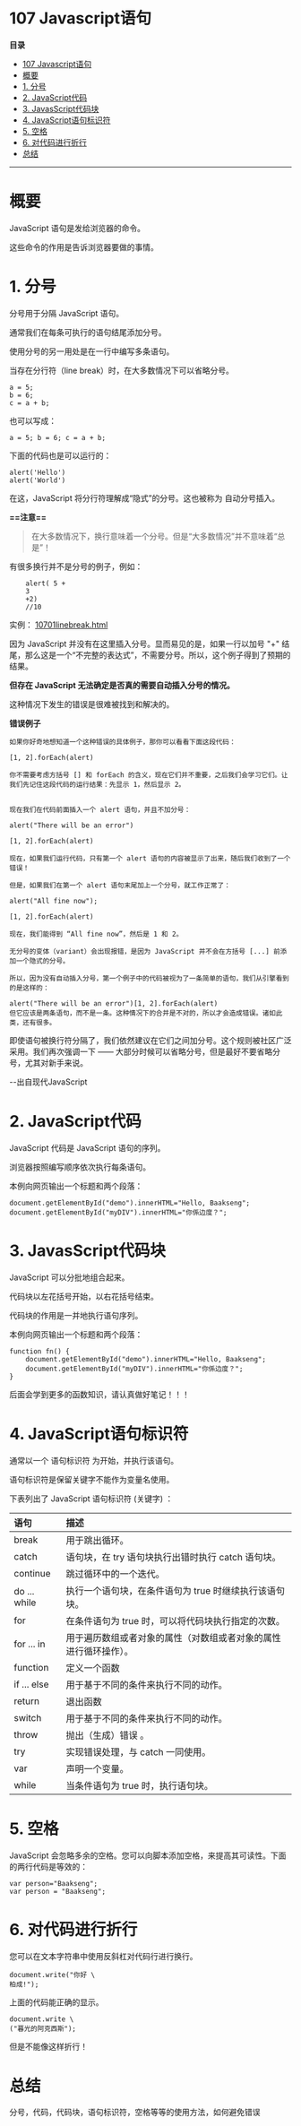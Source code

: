 # 107 Javascript语句

**目录**
- [107 Javascript语句](#107-javascript语句)
- [概要](#概要)
- [1. 分号](#1-分号)
- [2. JavaScript代码](#2-javascript代码)
- [3. JavasScript代码块](#3-javasscript代码块)
- [4. JavaScript语句标识符](#4-javascript语句标识符)
- [5. 空格](#5-空格)
- [6. 对代码进行折行](#6-对代码进行折行)
- [总结](#总结)


***

# 概要

JavaScript 语句是发给浏览器的命令。

这些命令的作用是告诉浏览器要做的事情。



# 1. 分号

分号用于分隔 JavaScript 语句。

通常我们在每条可执行的语句结尾添加分号。

使用分号的另一用处是在一行中编写多条语句。

当存在分行符（line break）时，在大多数情况下可以省略分号。

```
a = 5;
b = 6;
c = a + b;
```

也可以写成：

```
a = 5; b = 6; c = a + b;
```



下面的代码也是可以运行的：

```
alert('Hello')
alert('World')
```

在这，JavaScript 将分行符理解成“隐式”的分号。这也被称为 自动分号插入。



**==注意==**

> 在大多数情况下，换行意味着一个分号。但是“大多数情况”并不意味着“总是”！

有很多换行并不是分号的例子，例如：

```
    alert( 5 +
    3
    +2)
    //10
```

实例： [10701linebreak.html](10701linebreak.html) 

因为 JavaScript 并没有在这里插入分号。显而易见的是，如果一行以加号 "+" 结尾，那么这是一个“不完整的表达式”，不需要分号。所以，这个例子得到了预期的结果。

**但存在 JavaScript 无法确定是否真的需要自动插入分号的情况。**



这种情况下发生的错误是很难被找到和解决的。

**错误例子**

```
如果你好奇地想知道一个这种错误的具体例子，那你可以看看下面这段代码：

[1, 2].forEach(alert)

你不需要考虑方括号 [] 和 forEach 的含义，现在它们并不重要，之后我们会学习它们。让我们先记住这段代码的运行结果：先显示 1，然后显示 2。


现在我们在代码前面插入一个 alert 语句，并且不加分号：

alert("There will be an error")

[1, 2].forEach(alert)

现在，如果我们运行代码，只有第一个 alert 语句的内容被显示了出来，随后我们收到了一个错误！

但是，如果我们在第一个 alert 语句末尾加上一个分号，就工作正常了：

alert("All fine now");

[1, 2].forEach(alert)

现在，我们能得到 “All fine now”，然后是 1 和 2。

无分号的变体（variant）会出现报错，是因为 JavaScript 并不会在方括号 [...] 前添加一个隐式的分号。

所以，因为没有自动插入分号，第一个例子中的代码被视为了一条简单的语句，我们从引擎看到的是这样的：

alert("There will be an error")[1, 2].forEach(alert)
但它应该是两条语句，而不是一条。这种情况下的合并是不对的，所以才会造成错误。诸如此类，还有很多。
```

即使语句被换行符分隔了，我们依然建议在它们之间加分号。这个规则被社区广泛采用。我们再次强调一下 —— 大部分时候可以省略分号，但是最好不要省略分号，尤其对新手来说。

--出自现代JavaScript



# 2. JavaScript代码

JavaScript 代码是 JavaScript 语句的序列。

浏览器按照编写顺序依次执行每条语句。

本例向网页输出一个标题和两个段落：

```
document.getElementById("demo").innerHTML="Hello, Baakseng";
document.getElementById("myDIV").innerHTML="你係边度？";
```



# 3. JavasScript代码块

JavaScript 可以分批地组合起来。

代码块以左花括号开始，以右花括号结束。

代码块的作用是一并地执行语句序列。

本例向网页输出一个标题和两个段落：

```
function fn() {
	document.getElementById("demo").innerHTML="Hello, Baakseng";
	document.getElementById("myDIV").innerHTML="你係边度？";
}
```

后面会学到更多的函数知识，请认真做好笔记！！！



# 4. JavaScript语句标识符

通常以一个 语句标识符 为开始，并执行该语句。

语句标识符是保留关键字不能作为变量名使用。

下表列出了 JavaScript 语句标识符 (关键字) ：

| 语句         | 描述                                                         |
| :----------- | :----------------------------------------------------------- |
| break        | 用于跳出循环。                                               |
| catch        | 语句块，在 try 语句块执行出错时执行 catch 语句块。           |
| continue     | 跳过循环中的一个迭代。                                       |
| do ... while | 执行一个语句块，在条件语句为 true 时继续执行该语句块。       |
| for          | 在条件语句为 true 时，可以将代码块执行指定的次数。           |
| for ... in   | 用于遍历数组或者对象的属性（对数组或者对象的属性进行循环操作）。 |
| function     | 定义一个函数                                                 |
| if ... else  | 用于基于不同的条件来执行不同的动作。                         |
| return       | 退出函数                                                     |
| switch       | 用于基于不同的条件来执行不同的动作。                         |
| throw        | 抛出（生成）错误 。                                          |
| try          | 实现错误处理，与 catch 一同使用。                            |
| var          | 声明一个变量。                                               |
| while        | 当条件语句为 true 时，执行语句块。                           |



# 5. 空格

JavaScript 会忽略多余的空格。您可以向脚本添加空格，来提高其可读性。下面的两行代码是等效的：

```
var person="Baakseng";
var person = "Baakseng";
```



# 6. 对代码进行折行

您可以在文本字符串中使用反斜杠对代码行进行换行。

```
document.write("你好 \
柏成!");
```

上面的代码能正确的显示。



```
document.write \ 
("暮光的阿克西斯");
```

但是不能像这样折行！



# 总结

分号，代码，代码块，语句标识符，空格等等的使用方法，如何避免错误